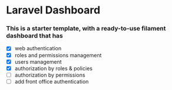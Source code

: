 # Laravel Dashboard

### This is a starter template, with a ready-to-use filament dashboard that has 
- [x] web authentication
- [x] roles and permissions management
- [x] users management
- [x] authorization by roles & policies
- [ ] authorization by permissions
- [ ] add front office authentication
